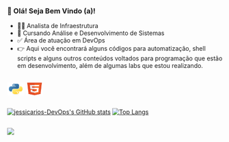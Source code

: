 ### 👋 Olá! Seja Bem Vindo (a)! 

- 👩‍💻 Analista de Infraestrutura 
- 🌱 Cursando Análise e Desenvolvimento de Sistemas
- ✅ Área de atuação em DevOps
- 👉 Aqui você encontrará alguns códigos para automatização, shell scripts e alguns outros conteúdos voltados para programação que estão em desenvolvimento, além de algumas labs que estou realizando.


<div style="display: inline_block"><br>
<img align="center" alt="Python" height="30" width="40"           src="https://raw.githubusercontent.com/devicons/devicon/1119b9f84c0290e0f0b38982099a2bd027a48bf1/icons/python/python-original.svg">
<img align="center" alt="HTML5" height="30" width="40" 
src="https://raw.githubusercontent.com/devicons/devicon/1119b9f84c0290e0f0b38982099a2bd027a48bf1/icons/html5/html5-original.svg"
</div>

##

[![jessicarios-DevOps's GitHub stats](https://github-readme-stats.vercel.app/api?username=jessicarios-DevOps&show_icons=true&theme=highcontrast&include_all_commits=true&count_private=true)](https://github.com/jessicarios-DevOps/github-readme-stats)
[![Top Langs](https://github-readme-stats.vercel.app/api/top-langs/?username=jessicarios-DevOps&size_weight=0.5&count_weight=0.5&layout=compact&theme=tokyonight)](https://github.com/jessicarios-DevOps/github-readme-stats)

##

<a href="https://www.linkedin.com/in/jessicariosdemelo/" target="_blank"><img src="https://img.shields.io/badge/-LinkedIn-%230077B5?style=for-the-badge&logo=linkedin&logoColor=white" target="_blank"></a> 

